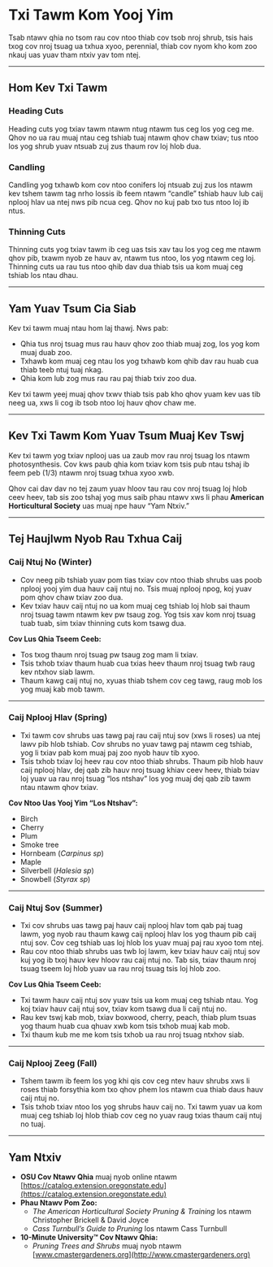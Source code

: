 # Txi Tawm Kom Yooj Yim

Tsab ntawv qhia no tsom rau cov ntoo thiab cov tsob nroj shrub, tsis hais txog cov nroj tsuag ua txhua xyoo, perennial, thiab cov nyom kho kom zoo nkauj uas yuav tham ntxiv yav tom ntej.

---

## Hom Kev Txi Tawm

### Heading Cuts

Heading cuts yog txiav tawm ntawm ntug ntawm tus ceg los yog ceg me. Qhov no ua rau muaj ntau ceg tshiab tuaj ntawm qhov chaw txiav; tus ntoo los yog shrub yuav ntsuab zuj zus thaum rov loj hlob dua.

### Candling

Candling yog txhawb kom cov ntoo conifers loj ntsuab zuj zus los ntawm kev tshem tawm tag nrho lossis ib feem ntawm “candle” tshiab hauv lub caij nplooj hlav ua ntej nws pib ncua ceg. Qhov no kuj pab txo tus ntoo loj ib ntus.

### Thinning Cuts

Thinning cuts yog txiav tawm ib ceg uas tsis xav tau los yog ceg me ntawm qhov pib, txawm nyob ze hauv av, ntawm tus ntoo, los yog ntawm ceg loj. Thinning cuts ua rau tus ntoo qhib dav dua thiab tsis ua kom muaj ceg tshiab los ntau dhau.

---

## Yam Yuav Tsum Cia Siab

Kev txi tawm muaj ntau hom laj thawj. Nws pab:

- Qhia tus nroj tsuag mus rau hauv qhov zoo thiab muaj zog, los yog kom muaj duab zoo.
- Txhawb kom muaj ceg ntau los yog txhawb kom qhib dav rau huab cua thiab teeb ntuj tuaj nkag.
- Qhia kom lub zog mus rau rau paj thiab txiv zoo dua.

Kev txi tawm yeej muaj qhov txwv thiab tsis pab kho qhov yuam kev uas tib neeg ua, xws li cog ib tsob ntoo loj hauv qhov chaw me.

---

## Kev Txi Tawm Kom Yuav Tsum Muaj Kev Tswj

Kev txi tawm yog txiav nplooj uas ua zaub mov rau nroj tsuag los ntawm photosynthesis. Cov kws paub qhia kom txiav kom tsis pub ntau tshaj ib feem peb (1/3) ntawm nroj tsuag txhua xyoo xwb.

Qhov cai dav dav no tej zaum yuav hloov tau rau cov nroj tsuag loj hlob ceev heev, tab sis zoo tshaj yog mus saib phau ntawv xws li phau **American Horticultural Society** uas muaj npe hauv “Yam Ntxiv.”

---

## Tej Haujlwm Nyob Rau Txhua Caij

### Caij Ntuj No (Winter)

- Cov neeg pib tshiab yuav pom tias txiav cov ntoo thiab shrubs uas poob nplooj yooj yim dua hauv caij ntuj no. Tsis muaj nplooj npog, koj yuav pom qhov chaw txiav zoo dua.
- Kev txiav hauv caij ntuj no ua kom muaj ceg tshiab loj hlob sai thaum nroj tsuag tawm ntawm kev pw tsaug zog. Yog tsis xav kom nroj tsuag tuab tuab, sim txiav thinning cuts kom tsawg dua.

**Cov Lus Qhia Tseem Ceeb:**

- Tos txog thaum nroj tsuag pw tsaug zog mam li txiav.
- Tsis txhob txiav thaum huab cua txias heev thaum nroj tsuag twb raug kev ntxhov siab lawm.
- Thaum kawg caij ntuj no, xyuas thiab tshem cov ceg tawg, raug mob los yog muaj kab mob tawm.

---

### Caij Nplooj Hlav (Spring)

- Txi tawm cov shrubs uas tawg paj rau caij ntuj sov (xws li roses) ua ntej lawv pib hlob tshiab. Cov shrubs no yuav tawg paj ntawm ceg tshiab, yog li txiav pab kom muaj paj zoo nyob hauv tib xyoo.
- Tsis txhob txiav loj heev rau cov ntoo thiab shrubs. Thaum pib hlob hauv caij nplooj hlav, dej qab zib hauv nroj tsuag khiav ceev heev, thiab txiav loj yuav ua rau nroj tsuag “los ntshav” los yog muaj dej qab zib tawm ntau ntawm qhov txiav.

**Cov Ntoo Uas Yooj Yim “Los Ntshav”:**

- Birch
- Cherry
- Plum
- Smoke tree
- Hornbeam (*Carpinus sp*)
- Maple
- Silverbell (*Halesia sp*)
- Snowbell (*Styrax sp*)

---

### Caij Ntuj Sov (Summer)

- Txi cov shrubs uas tawg paj hauv caij nplooj hlav tom qab paj tuag lawm, yog nyob rau thaum kawg caij nplooj hlav los yog thaum pib caij ntuj sov. Cov ceg tshiab uas loj hlob los yuav muaj paj rau xyoo tom ntej.
- Rau cov ntoo thiab shrubs uas twb loj lawm, kev txiav hauv caij ntuj sov kuj yog ib txoj hauv kev hloov rau caij ntuj no. Tab sis, txiav thaum nroj tsuag tseem loj hlob yuav ua rau nroj tsuag tsis loj hlob zoo.

**Cov Lus Qhia Tseem Ceeb:**

- Txi tawm hauv caij ntuj sov yuav tsis ua kom muaj ceg tshiab ntau. Yog koj txiav hauv caij ntuj sov, txiav kom tsawg dua li caij ntuj no.
- Rau kev tswj kab mob, txiav boxwood, cherry, peach, thiab plum tsuas yog thaum huab cua qhuav xwb kom tsis txhob muaj kab mob.
- Txi thaum kub me me kom tsis txhob ua rau nroj tsuag ntxhov siab.

---

### Caij Nplooj Zeeg (Fall)

- Tshem tawm ib feem los yog khi qis cov ceg ntev hauv shrubs xws li roses thiab forsythia kom txo qhov phem los ntawm cua thiab daus hauv caij ntuj no.
- Tsis txhob txiav ntoo los yog shrubs hauv caij no. Txi tawm yuav ua kom muaj ceg tshiab loj hlob thiab cov ceg no yuav raug txias thaum caij ntuj no tuaj.

---

## Yam Ntxiv

- **OSU Cov Ntawv Qhia** muaj nyob online ntawm [https://catalog.extension.oregonstate.edu](https://catalog.extension.oregonstate.edu)
- **Phau Ntawv Pom Zoo:**
  - *The American Horticultural Society Pruning & Training* los ntawm Christopher Brickell & David Joyce
  - *Cass Turnbull’s Guide to Pruning* los ntawm Cass Turnbull
- **10-Minute University™ Cov Ntawv Qhia:**
  - *Pruning Trees and Shrubs* muaj nyob ntawm [www.cmastergardeners.org](http://www.cmastergardeners.org)
